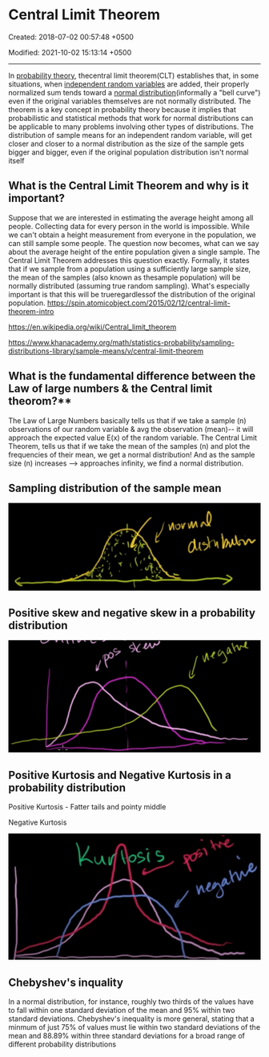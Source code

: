 # Central Limit Theorem

Created: 2018-07-02 00:57:48 +0500

Modified: 2021-10-02 15:13:14 +0500

---

In [probability theory](https://en.wikipedia.org/wiki/Probability_theory), thecentral limit theorem(CLT) establishes that, in some situations, when [independent random variables](https://en.wikipedia.org/wiki/Statistical_independence) are added, their properly normalized sum tends toward a [normal distribution](https://en.wikipedia.org/wiki/Normal_distribution)(informally a "bell curve") even if the original variables themselves are not normally distributed. The theorem is a key concept in probability theory because it implies that probabilistic and statistical methods that work for normal distributions can be applicable to many problems involving other types of distributions.
The distribution of sample means for an independent random variable, will get closer and closer to a normal distribution as the size of the sample gets bigger and bigger, even if the original population distribution isn't normal itself

## What is the Central Limit Theorem and why is it important?

Suppose that we are interested in estimating the average height among all people. Collecting data for every person in the world is impossible. While we can't obtain a height measurement from everyone in the population, we can still sample some people. The question now becomes, what can we say about the average height of the entire population given a single sample. The Central Limit Theorem addresses this question exactly.
Formally, it states that if we sample from a population using a sufficiently large sample size, the mean of the samples (also known as thesample population) will be normally distributed (assuming true random sampling). What's especially important is that this will be trueregardlessof the distribution of the original population.
<https://spin.atomicobject.com/2015/02/12/central-limit-theorem-intro>

<https://en.wikipedia.org/wiki/Central_limit_theorem>

<https://www.khanacademy.org/math/statistics-probability/sampling-distributions-library/sample-means/v/central-limit-theorem>

## What is the fundamental difference between the Law of large numbers & the Central limit theorom?**

The Law of Large Numbers basically tells us that if we take a sample (n) observations of our random variable & avg the observation (mean)-- it will approach the expected value E(x) of the random variable.
The Central Limit Theorem, tells us that if we take the mean of the samples (n) and plot the frequencies of their mean, we get a normal distribution! And as the sample size (n) increases --> approaches infinity, we find a normal distribution.

## Sampling distribution of the sample mean

![image](media/Central-Limit-Theorem-image1.jpeg)

## Positive skew and negative skew in a probability distribution

![image](media/Central-Limit-Theorem-image2.jpeg)

## Positive Kurtosis and Negative Kurtosis in a probability distribution

Positive Kurtosis - Fatter tails and pointy middle

Negative Kurtosis

![image](media/Central-Limit-Theorem-image3.jpeg)

## Chebyshev's inquality

In a normal distribution, for instance, roughly two thirds of the values have to fall within one standard deviation of the mean and 95% within two standard deviations. Chebyshev's inequality is more general, stating that a minmum of just 75% of values must lie within two standard deviations of the mean and 88.89% within three standard deviations for a broad range of different probability distributions
